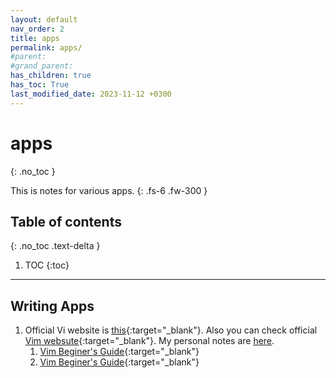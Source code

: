 ```yaml
---
layout: default
nav_order: 2
title: apps
permalink: apps/
#parent: 
#grand_parent: 
has_children: true
has_toc: True
last_modified_date: 2023-11-12 +0300
---
```


# apps
{: .no_toc }

This is notes for various apps.
{: .fs-6 .fw-300 }

## Table of contents
{: .no_toc .text-delta }

1. TOC
{:toc}

---

## Writing Apps

1. Official Vi website is [this](https://ex-vi.sourceforge.net/){:target="_blank"}. Also you can check official [Vim websute](https://github.com/vim/vim){:target="_blank"}. My personal notes are [here](apps/vi.md).
   1. [Vim Beginer's Guide](https://www.youtube.com/watch?v=RZ4p-saaQkc){:target="_blank"}
   2. [Vim Beginer's Guide](https://www.youtube.com/playlist?list=PLT98CRl2KxKHy4A5N70jMRYAROzzC2a6x){:target="_blank"}
